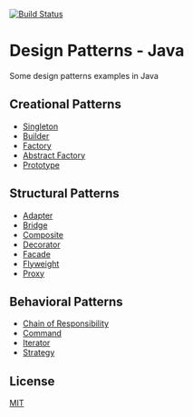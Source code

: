 [![Build Status](https://app.travis-ci.com/vanessavps/java-design-patterns.svg?branch=main)](https://app.travis-ci.com/vanessavps/java-design-patterns)
# Design Patterns - Java
Some design patterns examples in Java

## Creational Patterns
* [Singleton](src/main/java/com/vanessavps/patterns/creational/singleton)
* [Builder](src/main/java/com/vanessavps/patterns/creational/builder)
* [Factory](src/main/java/com/vanessavps/patterns/creational/factory)
* [Abstract Factory](src/main/java/com/vanessavps/patterns/creational/abstractFactory)
* [Prototype](src/main/java/com/vanessavps/patterns/creational/prototype)

## Structural Patterns
* [Adapter](src/main/java/com/vanessavps/patterns/structural/adapter)
* [Bridge](src/main/java/com/vanessavps/patterns/structural/bridge)
* [Composite](src/main/java/com/vanessavps/patterns/structural/composite)
* [Decorator](src/main/java/com/vanessavps/patterns/structural/decorator)
* [Facade](src/main/java/com/vanessavps/patterns/structural/facade)
* [Flyweight](src/main/java/com/vanessavps/patterns/structural/flyweight)
* [Proxy](src/main/java/com/vanessavps/patterns/structural/proxy)

## Behavioral Patterns
* [Chain of Responsibility](src/main/java/com/vanessavps/patterns/behavioral/chainOfResponsibility)
* [Command](src/main/java/com/vanessavps/patterns/behavioral/command)
* [Iterator](src/main/java/com/vanessavps/patterns/behavioral/iterator)
* [Strategy](src/main/java/com/vanessavps/patterns/behavioral/strategy)

## License
[MIT](https://choosealicense.com/licenses/mit/)
